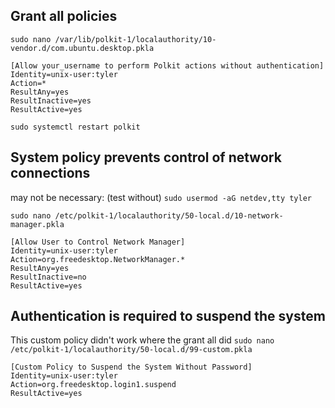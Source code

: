 ## Grant all policies

`sudo nano /var/lib/polkit-1/localauthority/10-vendor.d/com.ubuntu.desktop.pkla`

```
[Allow your_username to perform Polkit actions without authentication]
Identity=unix-user:tyler
Action=*
ResultAny=yes
ResultInactive=yes
ResultActive=yes
```

`sudo systemctl restart polkit`

## System policy prevents control of network connections

may not be necessary: (test without) `sudo usermod -aG netdev,tty tyler`

`sudo nano /etc/polkit-1/localauthority/50-local.d/10-network-manager.pkla`

```
[Allow User to Control Network Manager]
Identity=unix-user:tyler
Action=org.freedesktop.NetworkManager.*
ResultAny=yes
ResultInactive=no
ResultActive=yes
```

## Authentication is required to suspend the system

This custom policy didn't work where the grant all did
`sudo nano /etc/polkit-1/localauthority/50-local.d/99-custom.pkla`
```
[Custom Policy to Suspend the System Without Password]
Identity=unix-user:tyler
Action=org.freedesktop.login1.suspend
ResultActive=yes
```
